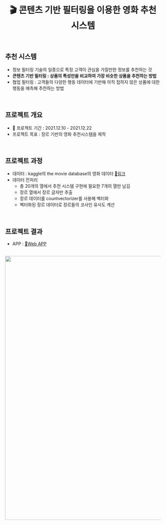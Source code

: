 <div align="center">
  <h1> 🎬 콘텐츠 기반 필터링을 이용한 영화 추천 시스템  </h1>
  <br>
  </div>
  
  ## 추천 시스템 
  - 정보 필터링 기술의 일종으로 특정 고객이 관심을 가질만한 정보를 추천하는 것 
  - **콘텐츠 기반 필터링 : 상품의 특성만을 비교하여 가장 비슷한 상품을 추천하는 방법**
  - 협업 필터링 : 고객들의 다양한 행동 데이터에 기반해 아직 접하지 않은 상품에 대한 행동을 예측해 추천하는 방법 
  <br>
  
  ## 프로젝트 개요 
  - 📅 프로젝트 기간 : 2021.12.10 - 2021.12.22   
  - 프로젝트 목표 : 장르 기반의 영화 추천시스템을 제작   
  <br>
  
  ## 프로젝트 과정 
  - 데이터 : kaggle의 the movie database의 영화 데이터 [🔗링크](https://www.kaggle.com/tmdb/tmdb-movie-metadata?select=tmdb_5000_movies.csv)
  - 데이터 전처리 
    - 총 20개의 열에서 추천 시스템 구현에 필요한 7개의 열만 남김
    - 장르 열에서 장르 글자만 추출
    - 장르 데이터를 countvectorizer를 사용해 벡터화 
    - 벡터화된 장르 데이터로 장르들의 코사인 유사도 계산 
  <br>
  
  ## 프로젝트 결과 
  - APP : [🔗Web APP](https://recomovie.herokuapp.com/)
  <br>
  <div align="center">
  <img width="850" src="https://user-images.githubusercontent.com/86868063/152792862-f5e3ae7b-4b94-4230-b39e-ab5a4d1dd8f6.png">
  </div>

  

<!--
- 추천시스템 : https://dsbook.tistory.com/334
- 레퍼런스 1 : https://romg2.github.io/mlguide/01_%EB%A8%B8%EC%8B%A0%EB%9F%AC%EB%8B%9D-%EC%99%84%EB%B2%BD%EA%B0%80%EC%9D%B4%EB%93%9C-09.-%EC%B6%94%EC%B2%9C%EC%8B%9C%EC%8A%A4%ED%85%9C-%EC%BD%98%ED%85%90%EC%B8%A0-%EA%B8%B0%EB%B0%98/
- 레퍼런스 2 : https://dkswnkk.tistory.com/119
- 레퍼런스 3 : https://wikidocs.net/24603
-->
